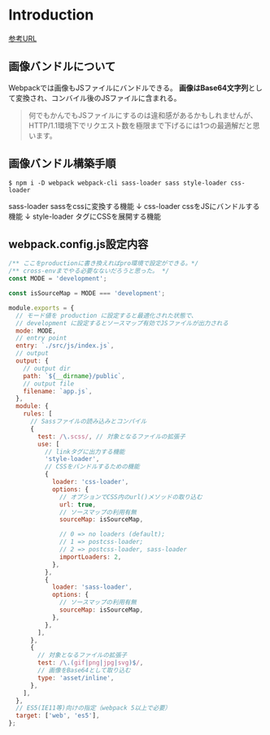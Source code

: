 # Introduction

[参考URL](https://ics.media/entry/17376/)


## 画像バンドルについて

Webpackでは画像もJSファイルにバンドルできる。
**画像はBase64文字列**として変換され、コンバイル後のJSファイルに含まれる。
>何でもかんでもJSファイルにするのは違和感があるかもしれませんが、HTTP/1.1環境下でリクエスト数を極限まで下げるには1つの最適解だと思います。


## 画像バンドル構築手順

`$ npm i -D webpack webpack-cli sass-loader sass style-loader css-loader`

sass-loader sassをcssに変換する機能
↓
css-loader  cssをJSにバンドルする機能
↓
style-loader <link>タグにCSSを展開する機能


## webpack.config.js設定内容

```js
/** ここをproductionに書き換えればpro環境で設定ができる。*/
/** cross-envまでやる必要なないだろうと思った。 */
const MODE = 'development';

const isSourceMap = MODE === 'development';

module.exports = {
  // モード値を production に設定すると最適化された状態で、
  // development に設定するとソースマップ有効でJSファイルが出力される
  mode: MODE,
  // entry point
  entry: `./src/js/index.js`,
  // output
  output: {
    // output dir
    path: `${__dirname}/public`,
    // output file
    filename: `app.js`,
  },
  module: {
    rules: [
      // Sassファイルの読み込みとコンパイル
      {
        test: /\.scss/, // 対象となるファイルの拡張子
        use: [
          // linkタグに出力する機能
          'style-loader',
          // CSSをバンドルするための機能
          {
            loader: 'css-loader',
            options: {
              // オプションでCSS内のurl()メソッドの取り込む
              url: true,
              // ソースマップの利用有無
              sourceMap: isSourceMap,

              // 0 => no loaders (default);
              // 1 => postcss-loader;
              // 2 => postcss-loader, sass-loader
              importLoaders: 2,
            },
          },
          {
            loader: 'sass-loader',
            options: {
              // ソースマップの利用有無
              sourceMap: isSourceMap,
            },
          },
        ],
      },
      {
        // 対象となるファイルの拡張子
        test: /\.(gif|png|jpg|svg)$/,
        // 画像をBase64として取り込む
        type: 'asset/inline',
      },
    ],
  },
  // ES5(IE11等)向けの指定（webpack 5以上で必要）
  target: ['web', 'es5'],
};
```
